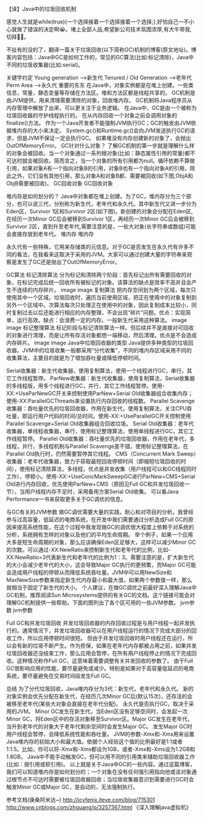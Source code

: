 【译】Java中的垃圾回收机制

感觉人生就是while(true){一个选择接着一个选择接着一个选择;},好怕自己一不小心就做了错误的决定啊😭。堵上全部人品,希望新公司技术氛围浓厚,有大牛带我,切拜🙊🙏。

不扯有的没的了，翻译一篇关于垃圾回收(以下简称GC)机制的博客(原文地址)。博客内容包括：Java中GC是如何工作的，常见的GC算法(比如:标记清除)，Java中不同的垃圾收集器(比如:serial)。

关键字约定
Young generation –>新生代
Tenured / Old Generation –>老年代
Perm Area –>永久代
重要的东东
在Java中，对象实例都是在堆上创建。一些类信息，常量，静态变量等存储在方法区。堆和方法区都是线程共享的。
GC机制是由JVM提供，用来清理需要清除的对象，回收堆内存。
GC机制将Java程序员从内存管理中解放了出来，可以更关注于业务逻辑。
在Java中，GC是由一个被称为垃圾回收器的守护线程执行的。
在从内存回收一个对象之前会调用对象的finalize()方法。
作为一个Java开发者不能强制JVM执行GC；GC的触发由JVM依据堆内存的大小来决定。
System.gc()和Runtime.gc()会向JVM发送执行GC的请求，但是JVM不保证一定会执行GC。
如果堆没有内存创建新的对象了，会抛出OutOfMemoryError。
GC针对什么对象？
了解GC机制的第一步就是理解什么样的对象会被回收。当一个对象通过一系列根对象(比如：静态属性引用的常量)都不可达时就会被回收。简而言之，当一个对象的所有引用都为null。循环依赖不算做引用，如果对象A有一个指向对象B的引用，对象B也有一个指向对象A的引用，除此之外，它们没有其他引用，那么对象A和对象B都、需要被回收(如下图,ObjA和ObjB需要被回收)。
GC回收对象
GC回收对象

堆内存是如何划分的？
Java中对象都在堆上创建。为了GC，堆内存分为三个部分，也可以说三代，分别称为新生代，老年代和永久代。其中新生代又进一步分为Eden区，Survivor 1区和Survivor 2区(如下图)。新创建的对象会分配在Eden区,在经历一次Minor GC后会被移到Survivor 1区，再经历一次Minor GC后会被移到Survivor 2区，直到升至老年代,需要注意的是，一些大对象(长字符串或数组)可能会直接存放到老年代。
堆内存
堆内存

永久代有一些特殊，它用来存储类的元信息。对于GC是否发生在永久代有许多不同的看法，在我看来这取决于采用的JVM。大家可以通过创建大量的字符串来观察是发生了GC还是抛出了OutOfMemoryError。

GC算法
标记清除算法
分为标记和清除两个阶段：首先标记出所有需要回收的对象，在标记完成后统一回收所有被标记的对象。该算法的缺点是效率不高并且会产生不连续的内存碎片。
image
image
复制算法
把内存空间划为两个区域，每次只使用其中一个区域。垃圾回收时，遍历当前使用区域，把正在使用中的对象复制到另外一个区域中。次算法每次只处理正在使用中的对象，因此复制成本比较小，同时复制过去以后还能进行相应的内存整理，不会出现“碎片”问题。优点：实现简单，运行高效。缺点：会浪费一定的内存。一般新生代采用这种算法。
image
image
标记整理算法
标记阶段与标记清除算法一样。但后续并不是直接对可回收的对象进行清理，而是让所有存活对象都想一端移动，然后清理。优点是不会造成内存碎片。
image
image
Java中垃圾回收器的类型
Java提供多种类型的垃圾回收器。JVM中的垃圾收集一般都采用“分代收集”，不同的堆内存区域采用不同的收集算法，主要目的就是为了增加吞吐量或降低停顿时间。

Serial收集器：新生代收集器，使用复制算法，使用一个线程进行GC，串行，其它工作线程暂停。
ParNew收集器：新生代收集器，使用复制算法，Serial收集器的多线程版，用多个线程进行GC，并行，其它工作线程暂停。使用-XX:+UseParNewGC开关来控制使用ParNew+Serial Old收集器组合收集内存；使用-XX:ParallelGCThreads来设置执行内存回收的线程数。
Parallel Scavenge 收集器：吞吐量优先的垃圾回收器，作用在新生代，使用复制算法，关注CPU吞吐量，即运行用户代码的时间/总时间。使用-XX:+UseParallelGC开关控制使用Parallel Scavenge+Serial Old收集器组合回收垃圾。
Serial Old收集器：老年代收集器，单线程收集器，串行，使用标记整理算法，使用单线程进行GC，其它工作线程暂停。
Parallel Old收集器：吞吐量优先的垃圾回收器，作用在老年代，多线程，并行，多线程机制与Parallel Scavenge差不错，使用标记整理算法，在Parallel Old执行时，仍然需要暂停其它线程。
CMS（Concurrent Mark Sweep）收集器：老年代收集器，致力于获取最短回收停顿时间（即缩短垃圾回收的时间），使用标记清除算法，多线程，优点是并发收集（用户线程可以和GC线程同时工作），停顿小。使用-XX:+UseConcMarkSweepGC进行ParNew+CMS+Serial Old进行内存回收，优先使用ParNew+CMS（原因见Full GC和并发垃圾回收一节），当用户线程内存不足时，采用备用方案Serial Old收集。
可以看Java Performance一书来获取更多关于GC调优的信息。

与GC有关的JVM参数
做GC调优需要大量的实践，耐心和对项目的分析。我曾经参与过高容量，低延迟的电商系统，在开发中我们需要通过分析造成Full GC的原因来提高系统性能，在这个过程中我发现做GC的调优很大程度上依赖于对系统的分析，系统拥有怎样的对象以及他们的平均生命周期。
举个例子，如果一个应用大多是短生命周期的对象，那么应该确保Eden区足够大，这样可以减少Minor GC的次数。可以通过-XX:NewRatio来控制新生代和老年代的比例，比如-XX:NewRatio=3代表新生代和老年代的比例为1：3。需要注意的是，扩大新生代的大小会减少老年代的大小，这会导致Major GC执行的更频繁，而Major GC可能会造成用户线程的停顿从而降低系统吞吐量。JVM中可以用NewSize和MaxNewSize参数来指定新生代内存最小和最大值，如果两个参数值一样，那么就相当于固定了新生代的大小。
个人建议，在做GC调优之前最好深入理解Java中GC机制，推荐阅读Sun Microsystems提供的有关GC的文档。这个链接可能会对理解GC机制提供一些帮助。下面的图列出了各个区可用的一些JVM参数。
jvm参数
jvm参数

Full GC和并发垃圾回收
并发垃圾回收器的内存回收过程是与用户线程一起并发执行的。通常情况下，并发垃圾回收器可以在用户线程运行的情况下完成大部分的回收工作，所以应用停顿时间很短。
但由于并发垃圾回收时用户线程还在运行，所以会有新的垃圾不断产生。作为担保，如果在老年代内存都被占用之前，如果并发垃圾回收器还没结束工作，那么应用会暂停，在所有用户线程停止的情况下完成回收。这种情况称作Full GC，这意味着需要调整有关并发回收的参数了。
由于Full GC很影响应用的性能，要尽量避免或减少。特别是如果对于高容量低延迟的电商系统，要尽量避免在交易时间段发生Full GC。

总结
为了分代垃圾回收，Java堆内存分为3代：新生代，老年代和永久代。
新的对象实例会优先分配在新生代，在经历几次Minor GC后(默认15次)，还存活的会被移至老年代(某些大对象会直接在老年代分配)。
永久代是否执行GC，取决于采用的JVM。
Minor GC发生在新生代，当Eden区没有足够空间时，会发起一次Minor GC，将Eden区中的存活对象移至Survivor区。Major GC发生在老年代，当升到老年代的对象大于老年代剩余空间时会发生Major GC。
发生Major GC时用户线程会暂停，会降低系统性能和吞吐量。
JVM的参数-Xmx和-Xms用来设置Java堆内存的初始大小和最大值。依据个人经验这个值的比例最好是1:1或者1:1.5。比如，你可以将-Xmx和-Xms都设为1GB，或者-Xmx和-Xms设为1.2GB和1.8GB。
Java中不能手动触发GC，但可以用不同的引用类来辅助垃圾回收器工作(比如：弱引用或软引用)。
以上就是关于Java中GC的一些内容。通过这篇博客，我们可以知道堆内存是如何划分的；一个对象在没有任何强引用指向他或该对象通过根节点不可达时需要被垃圾回收器回收；当垃圾收集器意识到需要进行GC时会触发Minor GC或Major GC，是自动的，无法强制执行。

参考文档(康桑阿米达~)
http://icyfenix.iteye.com/blog/715301
http://www.cnblogs.com/zhguang/p/3257367.html
《深入理解java虚拟机》
